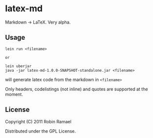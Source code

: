 # latex-md

Markdown -> LaTeX. Very alpha.

## Usage

    lein run <filename>

    or

    lein uberjar
    java -jar latex-md-1.0.0-SNAPSHOT-standalone.jar <filename>

will generate latex code from the markdown in `<filename>`


Only headers, codelistings (not inline) and quotes are supported at the moment.

## License

Copyright (C) 2011 Robin Ramael

Distributed under the GPL License.
